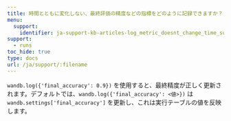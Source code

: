 ```yaml
---
title: 時間とともに変化しない、最終評価の精度などの指標をどのように記録できますか？
menu:
  support:
    identifier: ja-support-kb-articles-log_metric_doesnt_change_time_such_final
support:
  - runs
toc_hide: true
type: docs
url: /ja/support/:filename
---
```

`wandb.log({'final_accuracy': 0.9})` を使用すると、最終精度が正しく更新されます。デフォルトでは、`wandb.log({'final_accuracy': <値>})` は `wandb.settings['final_accuracy']` を更新し、これは実行テーブルの値を反映します。